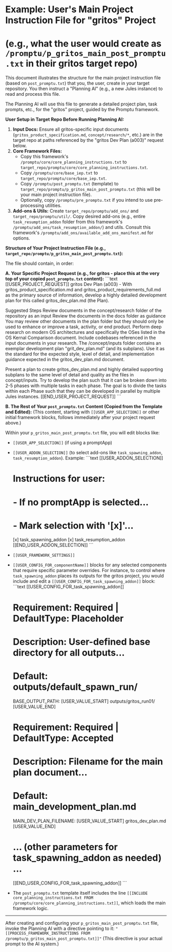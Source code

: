 # Example: User's Main Project Instruction File for "gritos" Project
# (e.g., what the user would create as `/promptu/p_gritos_main_post_promptu.txt` in their gritos target repo)

This document illustrates the structure for the main project instruction file (based on `post_promptu.txt`) that you, the user, create in your target repository. You then instruct a "Planning AI" (e.g., a new Jules instance) to read and process this file.

The Planning AI will use this file to generate a detailed project plan, task prompts, etc., for the "gritos" project, guided by the Promptu framework.

**User Setup in Target Repo Before Running Planning AI:**
1.  **Input Docs:** Ensure all gritos-specific input documents (`gritos_product_specification.md`, `concept/research/*`, etc.) are in the target repo at paths referenced by the "gritos Dev Plan (a003)" request below.
2.  **Core Framework Files:**
    *   Copy this framework's `/promptu/core/core_planning_instructions.txt` to `target_repo/promptu/core/core_planning_instructions.txt`.
    *   Copy `/promptu/core/base_iep.txt` to `target_repo/promptu/core/base_iep.txt`.
    *   Copy `/promptu/post_promptu.txt` (template) to `target_repo/promptu/p_gritos_main_post_promptu.txt` (this will be your main project instruction file).
    *   Optionally, copy `/promptu/pre_promptu.txt` if you intend to use pre-processing utilities.
3.  **Add-ons & Utils:** Create `target_repo/promptu/add_ons/` and `target_repo/promptu/util/`. Copy desired add-ons (e.g., entire `task_resumption_addon` folder from this framework's `/promptu/add_ons/task_resumption_addon/`) and utils. Consult this framework's `/promptu/add_ons/available_add_ons_manifest.md` for options.

**Structure of Your Project Instruction File (e.g., `target_repo/promptu/p_gritos_main_post_promptu.txt`):**

The file should contain, in order:

**A. Your Specific Project Request (e.g., for gritos - place this at the very top of your copied `post_promptu.txt` content):**
\`\`\`text
[[USER_PROJECT_REQUEST]]
gritos Dev Plan (a003) - With gritos_product_specification.md and gritos_product_requirements_full.md as the primary source of information, develop a highly detailed development plan for this called gritos_dev_plan.md (the Plan).

Suggested Steps
Review documents in the concept/research folder of the repository as an input Review the documents in the docs folder as guidance
You may review other documents in the plan folder but they should only be used to enhance or improve a task, activity, or end product.
Perform deep research on modern OS architectures and specifically the OSes listed in the OS Kernal Comparison document. Include codebases referenced in the input documents in your research.
The /concept/inputs folder contains an exemplar development plan "grit_dev_plan.md" (and its subplans). Use it as the standard for the expected style, level of detail, and implementation guidance expected in the gritos_dev_plan.md document.

Present a plan to create gritos_dev_plan.md and highly detailed supporting subplans to the same level of detail and quality as the files in concept/inputs. Try to develop the plan such that it can be broken down into 2-5 phases with multiple tasks in each phase. The goal is to divide the tasks within each Phase such that they can be developed in parallel by multiple Jules instances.
[[END_USER_PROJECT_REQUEST]]
\`\`\`

**B. The Rest of Your `post_promptu.txt` Content (Copied from the Template and Edited):**
(This content, starting with `[[USER_APP_SELECTION]]` or other initial framework blocks, follows immediately after your project request above.)

Within your `p_gritos_main_post_promptu.txt` file, you will edit blocks like:
*   `[[USER_APP_SELECTION]]` (if using a promptApp)
*   `[[USER_ADDON_SELECTION]]` (to select add-ons like `task_spawning_addon`, `task_resumption_addon`). Example:
    \`\`\`text
    [[USER_ADDON_SELECTION]]
    # Instructions for user:
    # - If no promptApp is selected...
    # - Mark selection with '[x]'...
    [x] task_spawning_addon
    [x] task_resumption_addon
    [[END_USER_ADDON_SELECTION]]
    \`\`\`
*   `[[USER_FRAMEWORK_SETTINGS]]`
*   `[[USER_CONFIG_FOR_componentName]]` blocks for any selected components that require specific parameter overrides. For instance, to control where `task_spawning_addon` places its outputs for the gritos project, you would include and edit a `[[USER_CONFIG_FOR_task_spawning_addon]]` block:
    \`\`\`text
    [[USER_CONFIG_FOR_task_spawning_addon]]
    # Requirement: Required | DefaultType: Placeholder
    # Description: User-defined base directory for all outputs...
    # Default: outputs/default_spawn_run/
    BASE_OUTPUT_PATH: [USER_VALUE_START] outputs/gritos_run01/ [USER_VALUE_END]

    # Requirement: Required | DefaultType: Accepted
    # Description: Filename for the main plan document...
    # Default: main_development_plan.md
    MAIN_DEV_PLAN_FILENAME: [USER_VALUE_START] gritos_dev_plan.md [USER_VALUE_END]

    # ... (other parameters for task_spawning_addon as needed) ...
    [[END_USER_CONFIG_FOR_task_spawning_addon]]
    \`\`\`
*   The `post_promptu.txt` template itself includes the line `[[INCLUDE core_planning_instructions.txt FROM /promptu/core/core_planning_instructions.txt]]`, which loads the main framework logic.

---
After creating and configuring your `p_gritos_main_post_promptu.txt` file, invoke the Planning AI with a directive pointing to it:
`"[[PROCESS_FRAMEWORK_INSTRUCTIONS FROM /promptu/p_gritos_main_post_promptu.txt]]"`
(This directive is your actual prompt to the AI system.)
